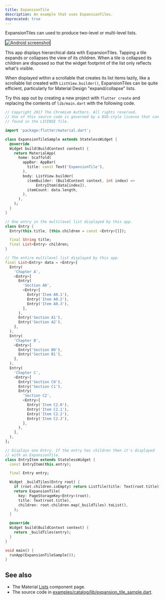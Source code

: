 ```yaml
---
title: ExpansionTile
description: An example that uses ExpansionTiles.
deprecated: true
---
```


ExpansionTiles can used to produce two-level or multi-level lists.

<p>
  <div class="container-fluid">
    <div class="row">
      <div class="col-lg-4">
        <div class="panel">
          <div class="panel-body">
            <img style="border:1px solid #000000" src="https://storage.googleapis.com/flutter-catalog/cb4a54db8fb3726bf4293b9cc5cb12ce16883803/expansion_tile_sample_small.png" alt="Android screenshot" class="img-fluid">
          </div>
          <!-- <div class="panel-footer">
            Android screenshot
          </div> -->
        </div>
      </div>
    </div>
  </div>
</p>

This app displays hierarchical data with ExpansionTiles. Tapping a tile
expands or collapses the view of its children. When a tile is collapsed
its children are disposed so that the widget footprint of the list only
reflects what's visible.

When displayed within a scrollable that creates its list items lazily,
like a scrollable list created with `ListView.builder()`, ExpansionTiles
can be quite efficient, particularly for Material Design "expand/collapse"
lists.

Try this app out by creating a new project with `flutter create` and
replacing the contents of `lib/main.dart` with the following code.

```dart
// Copyright 2017 The Chromium Authors. All rights reserved.
// Use of this source code is governed by a BSD-style license that can be
// found in the LICENSE file.

import 'package:flutter/material.dart';

class ExpansionTileSample extends StatelessWidget {
  @override
  Widget build(BuildContext context) {
    return MaterialApp(
      home: Scaffold(
        appBar: AppBar(
          title: const Text('ExpansionTile'),
        ),
        body: ListView.builder(
          itemBuilder: (BuildContext context, int index) =>
              EntryItem(data[index]),
          itemCount: data.length,
        ),
      ),
    );
  }
}

// One entry in the multilevel list displayed by this app.
class Entry {
  Entry(this.title, [this.children = const <Entry>[]]);

  final String title;
  final List<Entry> children;
}

// The entire multilevel list displayed by this app.
final List<Entry> data = <Entry>[
  Entry(
    'Chapter A',
    <Entry>[
      Entry(
        'Section A0',
        <Entry>[
          Entry('Item A0.1'),
          Entry('Item A0.2'),
          Entry('Item A0.3'),
        ],
      ),
      Entry('Section A1'),
      Entry('Section A2'),
    ],
  ),
  Entry(
    'Chapter B',
    <Entry>[
      Entry('Section B0'),
      Entry('Section B1'),
    ],
  ),
  Entry(
    'Chapter C',
    <Entry>[
      Entry('Section C0'),
      Entry('Section C1'),
      Entry(
        'Section C2',
        <Entry>[
          Entry('Item C2.0'),
          Entry('Item C2.1'),
          Entry('Item C2.2'),
          Entry('Item C2.3'),
        ],
      ),
    ],
  ),
];

// Displays one Entry. If the entry has children then it's displayed
// with an ExpansionTile.
class EntryItem extends StatelessWidget {
  const EntryItem(this.entry);

  final Entry entry;

  Widget _buildTiles(Entry root) {
    if (root.children.isEmpty) return ListTile(title: Text(root.title));
    return ExpansionTile(
      key: PageStorageKey<Entry>(root),
      title: Text(root.title),
      children: root.children.map(_buildTiles).toList(),
    );
  }

  @override
  Widget build(BuildContext context) {
    return _buildTiles(entry);
  }
}

void main() {
  runApp(ExpansionTileSample());
}
```

## See also

* The Material [Lists](https://material.io/design/components/lists.html) component page.
* The source code in
  [examples/catalog/lib/expansion_tile_sample.dart]({{site.repo.flutter}}/tree/{{site.branch}}/examples/catalog/lib/expansion_tile_sample.dart).

